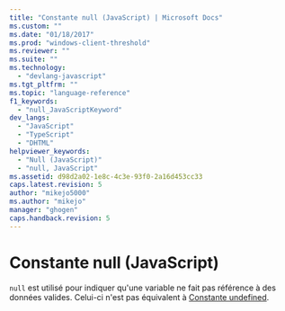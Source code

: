 ```yaml
---
title: "Constante null (JavaScript) | Microsoft Docs"
ms.custom: ""
ms.date: "01/18/2017"
ms.prod: "windows-client-threshold"
ms.reviewer: ""
ms.suite: ""
ms.technology: 
  - "devlang-javascript"
ms.tgt_pltfrm: ""
ms.topic: "language-reference"
f1_keywords: 
  - "null_JavaScriptKeyword"
dev_langs: 
  - "JavaScript"
  - "TypeScript"
  - "DHTML"
helpviewer_keywords: 
  - "Null (JavaScript)"
  - "null, JavaScript"
ms.assetid: d98d2a02-1e8c-4c3e-93f0-2a16d453cc33
caps.latest.revision: 5
author: "mikejo5000"
ms.author: "mikejo"
manager: "ghogen"
caps.handback.revision: 5
---
```

# Constante null (JavaScript)
`null` est utilisé pour indiquer qu'une variable ne fait pas référence à des données valides.  Celui\-ci n'est pas équivalent à [Constante undefined](../../javascript/reference/undefined-constant-javascript.md).